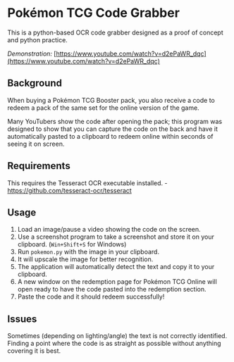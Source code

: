 # Pokémon TCG Code Grabber
This is a python-based OCR code grabber designed as a proof of concept and python practice.

*Demonstration:* [https://www.youtube.com/watch?v=d2ePaWR_dqc](https://www.youtube.com/watch?v=d2ePaWR_dqc) 
## Background
When buying a Pokémon TCG Booster pack, you also receive a code to redeem a pack of the same set for the online version of the game.

Many YouTubers show the code after opening the pack; this program was designed to show that you can capture the code on the back and have it automatically pasted to a clipboard to redeem online within seconds of seeing it on screen.

## Requirements
This requires the Tesseract OCR executable installed. - https://github.com/tesseract-ocr/tesseract
## Usage
1. Load an image/pause a video showing the code on the screen.
2. Use a screenshot program to take a screenshot and store it on your clipboard. (`Win+Shift+S` for Windows)
3. Run `pokemon.py` with the image in your clipboard.
4. It will upscale the image for better recognition.
5. The application will automatically detect the text and copy it to your clipboard.
6. A new window on the redemption page for Pokémon TCG Online will open ready to have the code pasted into the redemption section.
7. Paste the code and it should redeem successfully!

## Issues
Sometimes (depending on lighting/angle) the text is not correctly identified. Finding a point where the code is as straight as possible without anything covering it is best.
